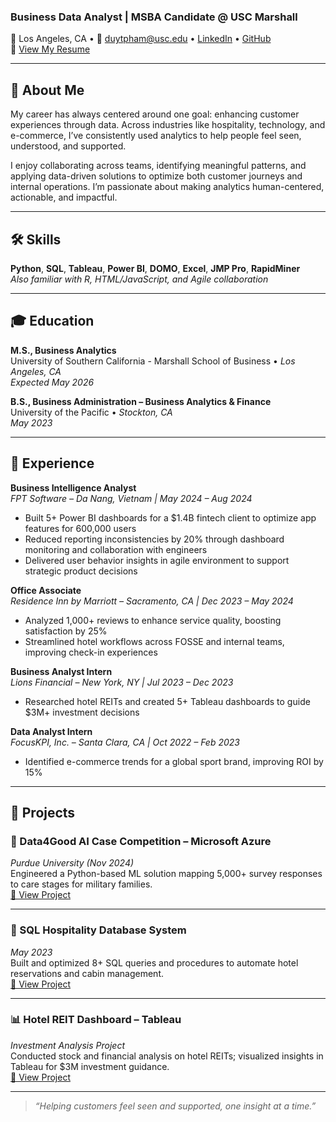 ### Business Data Analyst | MSBA Candidate @ USC Marshall

📍 Los Angeles, CA • 📧 duytpham@usc.edu • [LinkedIn](https://www.linkedin.com/in/kaidp) • [GitHub](https://github.com/kaiixdy)  
📄 [View My Resume](DuyPham_Resume_2025.pdf)

---

## 👋 About Me

My career has always centered around one goal: enhancing customer experiences through data. Across industries like hospitality, technology, and e-commerce, I’ve consistently used analytics to help people feel seen, understood, and supported.

I enjoy collaborating across teams, identifying meaningful patterns, and applying data-driven solutions to optimize both customer journeys and internal operations. I’m passionate about making analytics human-centered, actionable, and impactful.

---

## 🛠️ Skills

**Python**, **SQL**, **Tableau**, **Power BI**, **DOMO**, **Excel**, **JMP Pro**, **RapidMiner**  
*Also familiar with R, HTML/JavaScript, and Agile collaboration*

---

## 🎓 Education

**M.S., Business Analytics**  
University of Southern California - Marshall School of Business • *Los Angeles, CA*  
_Expected May 2026_

**B.S., Business Administration – Business Analytics & Finance**  
University of the Pacific • *Stockton, CA*  
_May 2023_

---

## 💼 Experience

**Business Intelligence Analyst**  
*FPT Software – Da Nang, Vietnam | May 2024 – Aug 2024*  
- Built 5+ Power BI dashboards for a $1.4B fintech client to optimize app features for 600,000 users  
- Reduced reporting inconsistencies by 20% through dashboard monitoring and collaboration with engineers  
- Delivered user behavior insights in agile environment to support strategic product decisions  

**Office Associate**  
*Residence Inn by Marriott – Sacramento, CA | Dec 2023 – May 2024*  
- Analyzed 1,000+ reviews to enhance service quality, boosting satisfaction by 25%  
- Streamlined hotel workflows across FOSSE and internal teams, improving check-in experiences  

**Business Analyst Intern**  
*Lions Financial – New York, NY | Jul 2023 – Dec 2023*  
- Researched hotel REITs and created 5+ Tableau dashboards to guide $3M+ investment decisions  

**Data Analyst Intern**  
*FocusKPI, Inc. – Santa Clara, CA | Oct 2022 – Feb 2023*  
- Identified e-commerce trends for a global sport brand, improving ROI by 15%  

---

## 📁 Projects

### 🧠 Data4Good AI Case Competition – Microsoft Azure  
*Purdue University (Nov 2024)*  
Engineered a Python-based ML solution mapping 5,000+ survey responses to care stages for military families.  
[🔗 View Project](https://github.com/yourusername/data4good-case-competition)

---

### 🏨 SQL Hospitality Database System  
*May 2023*  
Built and optimized 8+ SQL queries and procedures to automate hotel reservations and cabin management.  
[🔗 View Project](https://github.com/yourusername/sql-hospitality-db)

---

### 📊 Hotel REIT Dashboard – Tableau  
*Investment Analysis Project*  
Conducted stock and financial analysis on hotel REITs; visualized insights in Tableau for $3M investment guidance.  
[🔗 View Project](https://github.com/yourusername/hotel-reit-dashboard)

---

> *“Helping customers feel seen and supported, one insight at a time.”*
